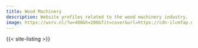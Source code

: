 ```yaml
---
title: Wood Machinery
description: Website profiles related to the wood machinery industry.
image: https://wsrv.nl/?w=400&h=200&fit=cover&url=https://cdn-ilcmfap.nitrocdn.com/yVxRHNDLzxZWgvKbwEpmPWRQmXwGHVYP/assets/images/optimized/rev-e03efd1/lagunatools.com/wp-content/uploads/2024/11/cnc.webp
---
```


{{< site-listing >}}